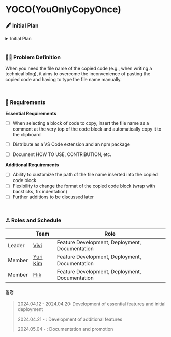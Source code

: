 # YOCO(YouOnlyCopyOnce)

### 🖋️ Initial Plan
<details>
  <summary>Initial Plan</summary>
  <a href="https://github.com/YouOnlyCopyOnce/Documents/blob/main/.docs/concept.pdf">Go to check plan</a>
</details>

<br />

### 🧑‍🏫 Problem Definition
When you need the file name of the copied code (e.g., when writing a technical blog), it aims to overcome the inconvenience of pasting the copied code and having to type the file name manually.

<br />

### 🧪 Requirements 
**Essential Requirements**

- [ ] When selecting a block of code to copy, insert the file name as a comment at the very top of the code block and automatically copy it to the clipboard
- [ ] Distribute as a VS Code extension and an npm package
- [ ] Document HOW TO USE, CONTRIBUTION, etc.


**Additional Requirements** 
- [ ] Ability to customize the path of the file name inserted into the copied code block
- [ ] Flexibility to change the format of the copied code block (wrap with backticks, fix indentation)
- [ ] Further additions to be discussed later

<br />

### ⚓️ Roles and Schedule
|   | Team | Role  |
|---|---|---|
| Leader | [Vivi](https://github.com/givvemee) | Feature Development, Deployment, Documentation |
| Member | [Yuri Kim](https://github.com/glassk) | Feature Development, Deployment, Documentation |
| Member | [Flik](https://github.com/fliklab) | Feature Development, Deployment, Documentation |

#### 일정
> 2024.04.12 - 2024.04.20: Development of essential features and initial deployment
> 
> 2024.04.21 - : Development of additional features
> 
> 2024.05.04 - : Documentation and promotion 

